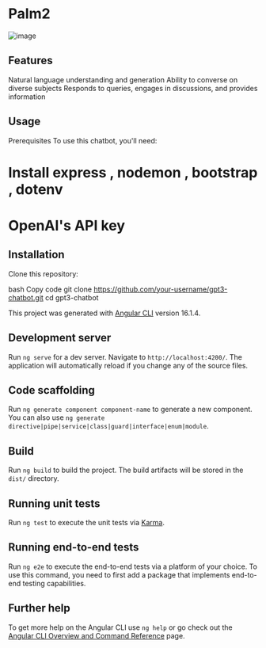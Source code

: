 # Palm2

![image](https://github.com/hasithaPerera2002/PaLM-2-Chat-Bot/assets/68593358/aaceb2ba-8e59-490e-ac55-d8e3b4c67e4d)

## Features

Natural language understanding and generation
Ability to converse on diverse subjects
Responds to queries, engages in discussions, and provides information

## Usage
Prerequisites
To use this chatbot, you'll need:

# Install express , nodemon , bootstrap , dotenv

# OpenAI's API key

## Installation
Clone this repository:

bash
Copy code
git clone https://github.com/your-username/gpt3-chatbot.git
cd gpt3-chatbot

This project was generated with [Angular CLI](https://github.com/angular/angular-cli) version 16.1.4.

## Development server

Run `ng serve` for a dev server. Navigate to `http://localhost:4200/`. The application will automatically reload if you change any of the source files.

## Code scaffolding

Run `ng generate component component-name` to generate a new component. You can also use `ng generate directive|pipe|service|class|guard|interface|enum|module`.

## Build

Run `ng build` to build the project. The build artifacts will be stored in the `dist/` directory.

## Running unit tests

Run `ng test` to execute the unit tests via [Karma](https://karma-runner.github.io).

## Running end-to-end tests

Run `ng e2e` to execute the end-to-end tests via a platform of your choice. To use this command, you need to first add a package that implements end-to-end testing capabilities.

## Further help

To get more help on the Angular CLI use `ng help` or go check out the [Angular CLI Overview and Command Reference](https://angular.io/cli) page.
